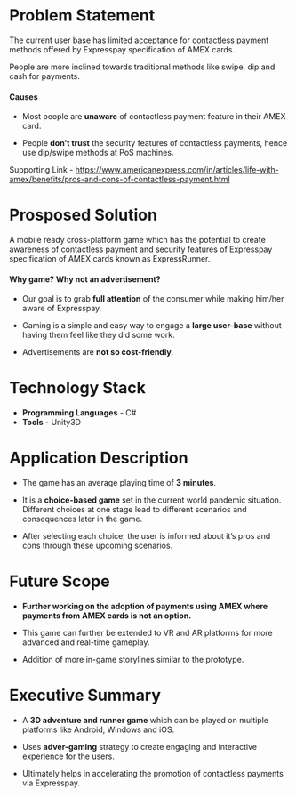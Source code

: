 # Problem Statement
The current user base has limited acceptance for contactless payment methods offered by Expresspay specification of AMEX cards.

People are more inclined towards traditional methods like swipe, dip and cash for payments.


#### Causes
- Most people are __unaware__ of contactless payment feature in their AMEX card.

- People __don’t trust__ the security features of contactless payments, hence use dip/swipe methods at PoS machines.

Supporting Link - https://www.americanexpress.com/in/articles/life-with-amex/benefits/pros-and-cons-of-contactless-payment.html

# Prosposed Solution

A mobile ready cross-platform game which has the potential to create awareness of contactless payment and security features of Expresspay specification of AMEX cards known as ExpressRunner.

#### Why game? Why not an advertisement?  
- Our goal is to grab __full attention__ of the consumer while making him/her aware of Expresspay. 

- Gaming is a simple and easy way to engage a __large user-base__ without having them feel like they did some work. 

- Advertisements are __not so cost-friendly__.

# Technology Stack

- __Programming Languages__ - C#
- __Tools__ - Unity3D

# Application Description

- The game has an average playing time of __3 minutes__.

- It is a __choice-based game__ set in the current world pandemic situation. Different choices at one stage lead to different scenarios and consequences later in the game.

- After selecting each choice, the user is informed about it’s pros and cons through these upcoming scenarios.

# Future Scope

- __Further working on the adoption of payments using AMEX where payments from AMEX cards is not an option.__

- This game can further be extended to VR and AR platforms for more advanced and real-time gameplay.

- Addition of more in-game storylines similar to the prototype.


# Executive Summary

- A __3D adventure and runner game__ which can be played on multiple platforms like Android, Windows and iOS.

- Uses __adver-gaming__ strategy to create engaging and interactive experience for the users.

- Ultimately helps in accelerating the promotion of contactless payments via Expresspay.








